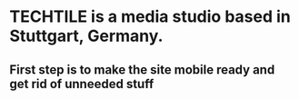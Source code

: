 # TECHTILE is a media studio based in Stuttgart, Germany.

## First step is to make the site mobile ready and get rid of unneeded stuff
